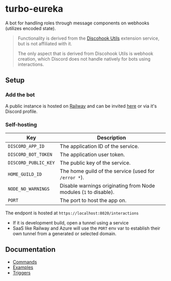 # turbo-eureka

A bot for handling roles through message components on webhooks (utilizes encoded state).

> Functionality is derived from the [Discohook Utils](https://dutils.shay.cat/) extension service, but is not affiliated with it.
>
> The only aspect that is derived from Discohook Utils is webhook creation, which Discord does not handle natively for bots using interactions.

## Setup

### Add the bot

A public instance is hosted on [Railway](https://railway.app?referralCode=sudojunior) and can be invited [here](https://discord.com/api/oauth2/authorize?client_id=1041078465274847312&permissions=275683526656&scope=applications.commands%20bot) or via it's Discord profile.

### Self-hosting

| Key | Description |
| --- | ----------- |
| `DISCORD_APP_ID` | The application ID of the service. |
| `DISCORD_BOT_TOKEN` | The application user token. |
| `DISCORD_PUBLIC_KEY` | The public key of the service. |
| `HOME_GUILD_ID` | The home guild of the service (used for `/error *`). |
| `NODE_NO_WARNINGS` | Disable warnings originating from Node modules (`1` to disable). |
| `PORT` | The port to host the app on. |

The endpont is hosted at `https://localhost:8020/interactions`

- If it is development build, open a tunnel using a service 
- SaaS like Railway and Azure will use the `PORT` env var to establish their own tunnel from a generated or selected domain.

## Documentation

- [Commands](./docs/commands.md)
- [Examples](./docs/examples)
- [Triggers](./docs/triggers#readme)
